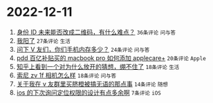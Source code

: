 # 2022-12-11

1. [身份 ID 未来能否改成二维码，有什么难点？](https://www.v2ex.com/t/901663) `36条评论` `问与答`
1. [我阳了](https://www.v2ex.com/t/901667) `27条评论` `生活`
1. [问下 V 友们，你们手机内存多少？](https://www.v2ex.com/t/901660) `24条评论` `问与答`
1. [pdd 百亿补贴买的 macbook pro 如何添加 applecare+](https://www.v2ex.com/t/901662) `20条评论` `Apple`
1. [知乎上看到一个对为什么放开的猜想，绷不住了](https://www.v2ex.com/t/901686) `18条评论` `生活`
1. [索尼 zv 1f 相机怎么样](https://www.v2ex.com/t/901670) `18条评论` `问与答`
1. [关于我在 v 友群里买脐橙被搞无语的那点事](https://www.v2ex.com/t/901685) `14条评论` `随想`
1. [ios 的下次询问定位权限的设计有点多余啊](https://www.v2ex.com/t/901671) `7条评论` `iOS`
